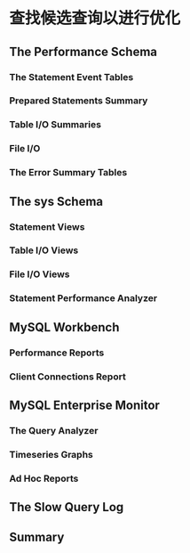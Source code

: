# 查找候选查询以进行优化

## The Performance Schema

### The Statement Event Tables

### Prepared Statements Summary

### Table I/O Summaries

### File I/O

### The Error Summary Tables

## The sys Schema

### Statement Views

### Table I/O Views

### File I/O Views

### Statement Performance Analyzer

## MySQL Workbench

### Performance Reports

### Client Connections Report

## MySQL Enterprise Monitor

### The Query Analyzer

### Timeseries Graphs

### Ad Hoc Reports

## The Slow Query Log

## Summary